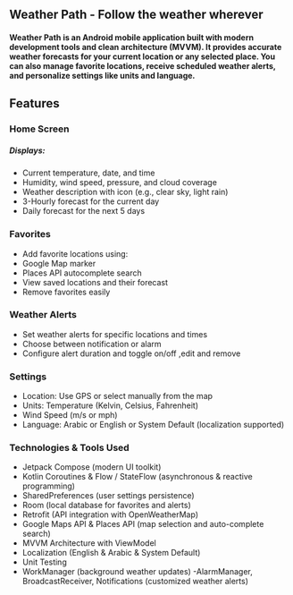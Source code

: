 ## Weather Path - Follow the weather wherever
#### Weather Path is an Android mobile application built with modern development tools and clean architecture (MVVM). It provides accurate weather forecasts for your current location or any selected place. You can also manage favorite locations, receive scheduled weather alerts, and personalize settings like units and language.
 
## Features
### Home Screen
##### Displays:
- Current temperature, date, and time
- Humidity, wind speed, pressure, and cloud coverage
- Weather description with icon (e.g., clear sky, light rain)
- 3-Hourly forecast for the current day
- Daily forecast for the next 5 days
  
### Favorites
- Add favorite locations using:
- Google Map marker
- Places API autocomplete search
- View saved locations and their forecast
- Remove favorites easily

### Weather Alerts
- Set weather alerts for specific locations and times
- Choose between notification or alarm
- Configure alert duration and toggle on/off ,edit and remove

### Settings
- Location: Use GPS or select manually from the map
- Units: Temperature (Kelvin, Celsius, Fahrenheit)
- Wind Speed (m/s or mph)
- Language: Arabic or English or System Default (localization supported)

### Technologies & Tools Used
- Jetpack Compose (modern UI toolkit)
- Kotlin Coroutines & Flow / StateFlow (asynchronous & reactive programming)
- SharedPreferences (user settings persistence)
- Room (local database for favorites and alerts)
- Retrofit (API integration with OpenWeatherMap)
- Google Maps API & Places API (map selection and auto-complete search)
- MVVM Architecture with ViewModel
- Localization (English & Arabic & System Default)
- Unit Testing
- WorkManager (background weather updates)
-AlarmManager, BroadcastReceiver, Notifications (customized weather alerts)
